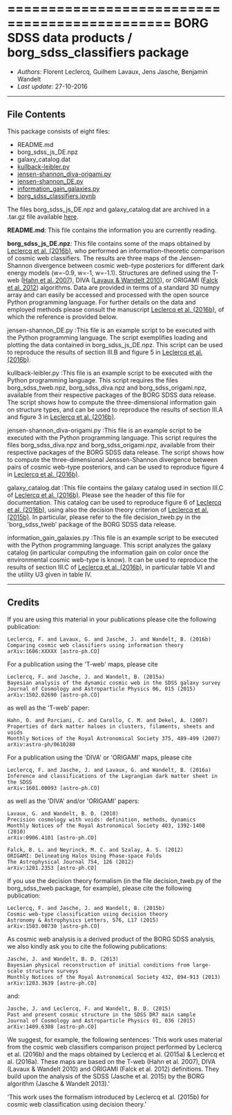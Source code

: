 ==============================================
**BORG SDSS data products** / **borg_sdss_classifiers package**
==============================================

* *Authors*: Florent Leclercq, Guilhem Lavaux, Jens Jasche, Benjamin Wandelt
* *Last update*: 27-10-2016

----------------------
**File Contents**
----------------------

This package consists of eight files:
* README.md
* borg_sdss_js_DE.npz
* galaxy_catalog.dat
* [kullback-leibler.py](kullback-leibler.py)
* [jensen-shannon_diva-origami.py](jensen-shannon_diva-origami.py)
* [jensen-shannon_DE.py](jensen-shannon_DE.py)
* [information_gain_galaxies.py](information_gain_galaxies.py)
* [borg_sdss_classifiers.ipynb](borg_sdss_classifiers.ipynb)

The files borg_sdss_js_DE.npz and galaxy_catalog.dat are archived in a .tar.gz file available [here](http://icg.port.ac.uk/~leclercq/data/borg_sdss_classifiers.tar.gz).

**README.md**:
	This file contains the information you are currently reading.

**borg_sdss_js_DE.npz**:
	This file contains some of the maps obtained by [Leclercq et al. (2016b)](https://arxiv.org/abs/1606.06758), who performed an information-theoretic comparison of cosmic web classifiers. The results are three maps of the Jensen-Shannon divergence between cosmic web-type posteriors for different dark energy models (w=-0.9, w=-1, w=-1.1). Structures are defined using the T-web ([Hahn et al. 2007](https://arxiv.org/abs/astro-ph/0610280)), DIVA ([Lavaux & Wandelt 2010](https://arxiv.org/abs/0906.4101)), or ORIGAMI ([Falck et al. 2012](https://arxiv.org/abs/1201.2353)) algorithms. Data are provided in terms of a standard 3D numpy array and can easily be accessed and processed with the open source Python programming language. For further details on the data and employed methods please consult the manuscript [Leclercq et al. (2016b)](https://arxiv.org/abs/1606.06758), of which the reference is provided below.

jensen-shannon_DE.py		:This file is an example script to be executed with the Python programming language.
				 The script exemplifies loading and plotting the data contained in borg_sdss_js_DE.npz.
				 This script can be used to reproduce the results of section III.B and figure 5 in [Leclercq et al. (2016b)](https://arxiv.org/abs/1606.06758).

kullback-leibler.py		:This file is an example script to be executed with the Python programming language.
				 This script requires the files borg_sdss_tweb.npz, borg_sdss_diva.npz and borg_sdss_origami.npz, available
				 from their respective packages of the BORG SDSS data release.
				 The script shows how to compute the three-dimensional information gain on structure types,
				 and can be used to reproduce the results of section III.A and figure 3 in [Leclercq et al. (2016b)](https://arxiv.org/abs/1606.06758).

jensen-shannon_diva-origami.py	:This file is an example script to be executed with the Python programming language.
				 This script requires the files borg_sdss_diva.npz and borg_sdss_origami.npz, available
				 from their respective packages of the BORG SDSS data release.
				 The script shows how to compute the three-dimensional Jenssen-Shannon divergence between pairs of cosmic
				 web-type posteriors, and can be used to reproduce figure 4 in [Leclercq et al. (2016b)](https://arxiv.org/abs/1606.06758).

galaxy_catalog.dat		:This file contains the galaxy catalog used in section III.C of [Leclercq et al. (2016b)](https://arxiv.org/abs/1606.06758).
				 Please see the header of this file for documentation.
				 This catalog can be used to reproduce figure 6 of [Leclercq et al. (2016b)](https://arxiv.org/abs/1606.06758), using also the decision theory
				 criterion of [Leclercq et al. (2015b)](https://arxiv.org/abs/1503.00730). In particular, please refer to the file decision_tweb.py
				 in the 'borg_sdss_tweb' package of the BORG SDSS data release.

information_gain_galaxies.py	:This file is an example script to be executed with the Python programming language.
				 This script analyzes the galaxy catalog (in particular computing the information gain on color
				 once the environmental cosmic web-type is know). It can be used to reproduce the results 
				 of section III.C of [Leclercq et al. (2016b)](https://arxiv.org/abs/1606.06758), in particular table VI and the utility U3 given in table IV.

----------------------
Credits
----------------------

If you are using this material in your publications please cite the
following publication:

	Leclercq, F. and Lavaux, G. and Jasche, J. and Wandelt, B. (2016b)
	Comparing cosmic web classifiers using information theory
	arXiv:1606:XXXXX [astro-ph.CO]

For a publication using the 'T-web' maps, please cite

	Leclercq, F. and Jasche, J. and Wandelt, B. (2015a)
	Bayesian analysis of the dynamic cosmic web in the SDSS galaxy survey
	Journal of Cosmology and Astroparticle Physics 06, 015 (2015)
	arXiv:1502.02690 [astro-ph.CO]

as well as the 'T-web' paper:

	Hahn, O. and Porciani, C. and Carollo, C. M. and Dekel, A. (2007)
	Properties of dark matter haloes in clusters, filaments, sheets and voids
	Monthly Notices of the Royal Astronomical Society 375, 489-499 (2007)
	arXiv:astro-ph/0610280

For a publication using the 'DIVA' or 'ORIGAMI' maps, please cite

	Leclercq, F. and Jasche, J. and Lavaux, G. and Wandelt, B. (2016a)
	Inference and classifications of the Lagrangian dark matter sheet in the SDSS
	arXiv:1601.00093 [astro-ph.CO]

as well as the 'DIVA' and/or 'ORIGAMI' papers:

	Lavaux, G. and Wandelt, B. D. (2010)
	Precision cosmology with voids: definition, methods, dynamics
	Monthly Notices of the Royal Astronomical Society 403, 1392-1408 (2010)
	arXiv:0906.4101 [astro-ph.CO]

	Falck, B. L. and Neyrinck, M. C. and Szalay, A. S. (2012)
	ORIGAMI: Delineating Halos Using Phase-space Folds
	The Astrophysical Journal 754, 126 (2012)
	arXiv:1201.2353 [astro-ph.CO]

If you use the decision theory formalism (in the file decision_tweb.py of the borg_sdss_tweb package, for example),
please cite the following publication:

	Leclercq, F. and Jasche, J. and Wandelt, B. (2015b)
	Cosmic web-type classification using decision theory
	Astronomy & Astrophysics Letters, 576, L17 (2015)
	arXiv:1503.00730 [astro-ph.CO]

As cosmic web analysis is a derived product of the BORG SDSS analysis, we also kindly
ask you to cite the following publications:

	Jasche, J. and Wandelt, B. D. (2013)
	Bayesian physical reconstruction of initial conditions from large-scale structure surveys
	Monthly Notices of the Royal Astronomical Society 432, 894-913 (2013)
	arXiv:1203.3639 [astro-ph.CO]

and:

	Jasche, J. and Leclercq, F. and Wandelt, B. D. (2015)
	Past and present cosmic structure in the SDSS DR7 main sample
	Journal of Cosmology and Astroparticle Physics 01, 036 (2015)
	arXiv:1409.6308 [astro-ph.CO]

We suggest, for example, the following sentences:
'This work uses material from the cosmic web classifiers comparison project performed by Leclercq et al. (2016b) and
the maps obtained by Leclercq et al. (2015a) & Leclercq et al. (2016a). These maps are based on the
T-web (Hahn et al. 2007), DIVA (Lavaux & Wandelt 2010) and ORIGAMI (Falck et al. 2012) definitions. They
build upon the analysis of the SDSS (Jasche et al. 2015) by the BORG algorithm (Jasche & Wandelt 2013).'

'This work uses the formalism introduced by Leclercq et al. (2015b) for cosmic web classification using decision theory.'
